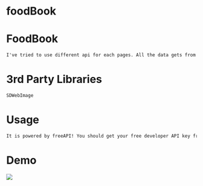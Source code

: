 # foodBook
<h1>FoodBook</h1>

```html
I've tried to use different api for each pages. All the data gets from API services then display on appropriate UI.
```

<h1>3rd Party Libraries</h1>

```html
SDWebImage
```
<h1>Usage</h1>

```html
It is powered by freeAPI! You should get your free developer API key from the site and start to build your own app!
```
<h1>Demo</h1>

<img src="https://user-images.githubusercontent.com/79763515/188288544-b07d4a97-eac4-417e-9d2e-5885fa84fd5e.gif"/>

